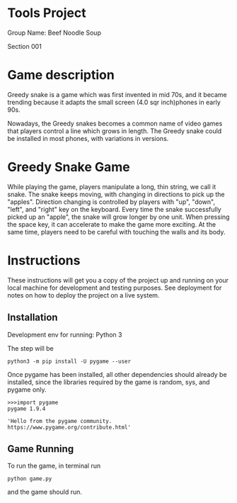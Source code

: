 # Tools Project

Group Name: Beef Noodle Soup

Section 001

# Game description

Greedy snake is a game which was first invented in mid 70s, and it became trending because it adapts the small screen (4.0 sqr inch)phones in early 90s.

Nowadays, the Greedy snakes becomes a common name of video games that players control a line which grows in length. The Greedy snake could be installed in most phones, with variations in versions.


# Greedy Snake Game

While playing the game, players manipulate a long, thin string, we call it snake. The snake keeps moving, with changing in directions to pick up the "apples". Direction changing is controlled by players with "up", "down", "left", and "right" key on the keyboard. Every time the snake successfully picked up an "apple", the snake will grow longer by one unit. When pressing the space key, it can accelerate to make the game more exciting. At the same time, players need to be careful with touching the walls and its body.


# Instructions

These instructions will get you a copy of the project up and running on your local machine for development and testing purposes. See deployment for notes on how to deploy the project on a live system.

## Installation

Development env for running: Python 3

The step will be

```
python3 -m pip install -U pygame --user
```

Once pygame has been installed, all other dependencies should already be installed, since the libraries required by the game is random, sys, and pygame only.


```
>>>import pygame
pygame 1.9.4

'Hello from the pygame community. https://www.pygame.org/contribute.html'
```

## Game Running

To run the game, in terminal run 

```
python game.py
```
and the game should run.